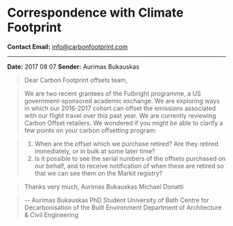 # Correspondence with Climate Footprint

**Contact Email:** info@carbonfootprint.com

---

**Date:** 2017 08 07
**Sender:** Aurimas Bukauskas

>Dear Carbon Footprint offsets team,

>We are two recent grantees of the Fulbright programme, a US government-sponsored academic exchange. We are exploring ways in which our  2016-2017 cohort can offset the emissions associated with our flight travel over this past year. We are currently reviewing Carbon Offset retailers. We wondered if you might be able to clarify a few points on your carbon offsetting program:

>1.	When are the offset which we purchase retired? Are they retired immediately, or in bulk at some later time? 
>2.	Is it possible to see the serial numbers of the offsets purchased on our behalf, and to receive notification of when these are retired so that we can see them on the Markit registry?

>Thanks very much,
Aurimas Bukauskas
Michael Donatti

>--
>Aurimas Bukauskas
PhD Student
University of Bath
Centre for Decarbonisation of the Built Environment
Department of Architecture & Civil Engineering
